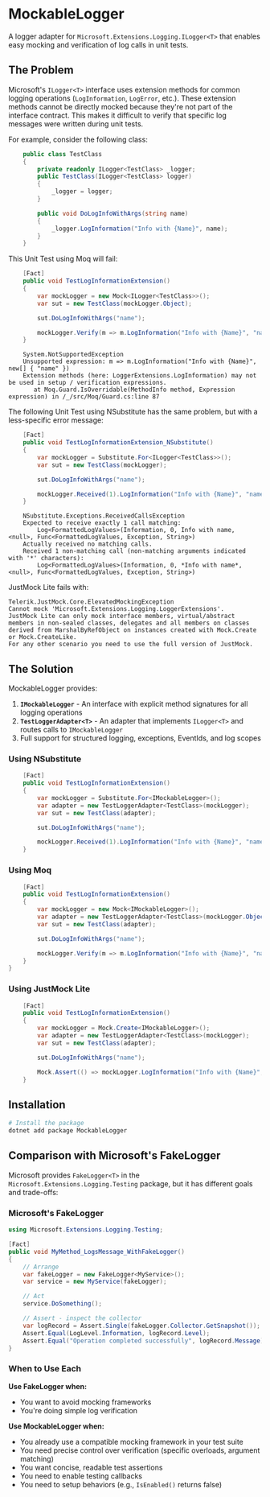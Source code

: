 ﻿# MockableLogger

A logger adapter for `Microsoft.Extensions.Logging.ILogger<T>` that enables easy mocking and verification of log calls in unit tests.

## The Problem

Microsoft's `ILogger<T>` interface uses extension methods for common logging operations (`LogInformation`, `LogError`, etc.). These extension methods cannot be directly mocked because they're not part of the interface contract. This makes it difficult to verify that specific log messages were written during unit tests.

For example, consider the following class:
```csharp
    public class TestClass
    {
        private readonly ILogger<TestClass> _logger;
        public TestClass(ILogger<TestClass> logger)
        {
            _logger = logger;
        }

        public void DoLogInfoWithArgs(string name)
        {
            _logger.LogInformation("Info with {Name}", name);
        }
    }
```


This Unit Test using Moq will fail:
```csharp
    [Fact]
    public void TestLogInformationExtension()
    {
        var mockLogger = new Mock<ILogger<TestClass>>();
        var sut = new TestClass(mockLogger.Object);

        sut.DoLogInfoWithArgs("name");

        mockLogger.Verify(m => m.LogInformation("Info with {Name}", "name"), Times.Once);
    }
```

```
    System.NotSupportedException
    Unsupported expression: m => m.LogInformation("Info with {Name}", new[] { "name" })
    Extension methods (here: LoggerExtensions.LogInformation) may not be used in setup / verification expressions.
       at Moq.Guard.IsOverridable(MethodInfo method, Expression expression) in /_/src/Moq/Guard.cs:line 87
```

The following Unit Test using NSubstitute has the same problem, but with a less-specific error message:
```csharp
    [Fact]
    public void TestLogInformationExtension_NSubstitute()
    {
        var mockLogger = Substitute.For<ILogger<TestClass>>();
        var sut = new TestClass(mockLogger);

        sut.DoLogInfoWithArgs("name");

        mockLogger.Received(1).LogInformation("Info with {Name}", "name");
    }
```

```
    NSubstitute.Exceptions.ReceivedCallsException
    Expected to receive exactly 1 call matching:
	    Log<FormattedLogValues>(Information, 0, Info with name, <null>, Func<FormattedLogValues, Exception, String>)
    Actually received no matching calls.
    Received 1 non-matching call (non-matching arguments indicated with '*' characters):
	    Log<FormattedLogValues>(Information, 0, *Info with name*, <null>, Func<FormattedLogValues, Exception, String>)

```

JustMock Lite fails with:
```
Telerik.JustMock.Core.ElevatedMockingException
Cannot mock 'Microsoft.Extensions.Logging.LoggerExtensions'. 
JustMock Lite can only mock interface members, virtual/abstract members in non-sealed classes, delegates and all members on classes derived from MarshalByRefObject on instances created with Mock.Create or Mock.CreateLike. 
For any other scenario you need to use the full version of JustMock.
```

## The Solution

MockableLogger provides:
1. **`IMockableLogger`** - An interface with explicit method signatures for all logging operations
2. **`TestLoggerAdapter<T>`** - An adapter that implements `ILogger<T>` and routes calls to `IMockableLogger`
3. Full support for structured logging, exceptions, EventIds, and log scopes

### Using NSubstitute

```csharp
    [Fact]
    public void TestLogInformationExtension()
    {
        var mockLogger = Substitute.For<IMockableLogger>();
        var adapter = new TestLoggerAdapter<TestClass>(mockLogger); 
        var sut = new TestClass(adapter);

        sut.DoLogInfoWithArgs("name");

        mockLogger.Received(1).LogInformation("Info with {Name}", "name");
    }
```

### Using Moq

```csharp
    [Fact]
    public void TestLogInformationExtension()
    {
        var mockLogger = new Mock<IMockableLogger>();
        var adapter = new TestLoggerAdapter<TestClass>(mockLogger.Object); 
        var sut = new TestClass(adapter);

        sut.DoLogInfoWithArgs("name");

        mockLogger.Verify(m => m.LogInformation("Info with {Name}", "name"), Times.Once);
    }
}
```

### Using JustMock Lite

```csharp
    [Fact]
    public void TestLogInformationExtension()
    {
        var mockLogger = Mock.Create<IMockableLogger>();
        var adapter = new TestLoggerAdapter<TestClass>(mockLogger); 
        var sut = new TestClass(adapter);

        sut.DoLogInfoWithArgs("name");

        Mock.Assert(() => mockLogger.LogInformation("Info with {Name}", "name"));
    }
```

## Installation

```bash
# Install the package
dotnet add package MockableLogger
```

## Comparison with Microsoft's FakeLogger

Microsoft provides `FakeLogger<T>` in the `Microsoft.Extensions.Logging.Testing` package, but it has different goals and trade-offs:

### Microsoft's FakeLogger

```csharp
using Microsoft.Extensions.Logging.Testing;

[Fact]
public void MyMethod_LogsMessage_WithFakeLogger()
{
    // Arrange
    var fakeLogger = new FakeLogger<MyService>();
    var service = new MyService(fakeLogger);

    // Act
    service.DoSomething();

    // Assert - inspect the collector
    var logRecord = Assert.Single(fakeLogger.Collector.GetSnapshot());
    Assert.Equal(LogLevel.Information, logRecord.Level);
    Assert.Equal("Operation completed successfully", logRecord.Message);
}
```

### When to Use Each

**Use FakeLogger when:**
- You want to avoid mocking frameworks
- You're doing simple log verification

**Use MockableLogger when:**
- You already use a compatible mocking framework in your test suite
- You need precise control over verification (specific overloads, argument matching)
- You want concise, readable test assertions
- You need to enable testing callbacks
- You need to setup behaviors (e.g., `IsEnabled()` returns false)
